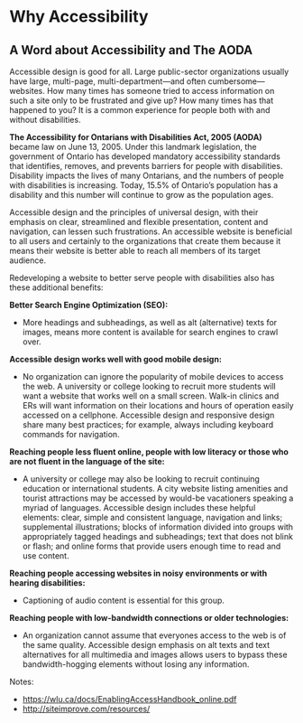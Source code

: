 # Why Accessibility
## A Word about Accessibility and The AODA
Accessible design is good for all. Large public-sector organizations usually have large, multi-page, multi-department—and often cumbersome—websites. How many times has someone tried to access information on such a site only to be frustrated and give up? How many times has that happened to you? It is a common experience for people both with and without disabilities.

**The Accessibility for Ontarians with Disabilities Act, 2005 (AODA)** became law on June 13, 2005. Under this landmark legislation, the government of Ontario has developed mandatory accessibility standards that identifies, removes, and prevents barriers for people with disabilities. Disability impacts the lives of many Ontarians, and the numbers of people with disabilities is increasing. Today, 15.5% of Ontario’s population has a disability and this number will continue to grow as the population ages.

Accessible design and the principles of universal design, with their emphasis on clear, streamlined and flexible presentation, content and navigation, can lessen such frustrations. An accessible website is beneficial to all users and certainly to the organizations that create them because it means their website is better able to reach all members of its target audience.

Redeveloping a website to better serve people with disabilities also has these additional benefits:

**Better Search Engine Optimization (SEO):**
* More headings and subheadings, as well as alt (alternative) texts for images, means more content is available for search engines to crawl over.

**Accessible design works well with good mobile design:**
* No organization can ignore the popularity of mobile devices to access the web. A university or college looking to recruit more students will want a website that works well on a small screen. Walk-in clinics and ERs will want information on their locations and hours of operation easily accessed on a cellphone. Accessible design and responsive design share many best practices; for example, always including keyboard commands for navigation.

**Reaching people less fluent online, people with low literacy or those who are not fluent in the language of the site:**
* A university or college may also be looking to recruit continuing education or international students. A city website listing amenities and tourist attractions may be accessed by would-be vacationers speaking a myriad of languages. Accessible design includes these helpful elements: clear, simple and consistent language, navigation and links; supplemental illustrations; blocks of information divided into groups with appropriately tagged headings and subheadings; text that does not blink or flash; and online forms that provide users enough time to read and use content.

**Reaching people accessing websites in noisy environments or with hearing disabilities:**
* Captioning of audio content is essential for this group.

**Reaching people with low-bandwidth connections or older technologies:**
* An organization cannot assume that everyones access to the web is of the same quality. Accessible design emphasis on alt texts and text alternatives for all multimedia and images allows users to bypass these bandwidth-hogging elements without losing any information.


Notes:
* https://wlu.ca/docs/EnablingAccessHandbook_online.pdf
* http://siteimprove.com/resources/
